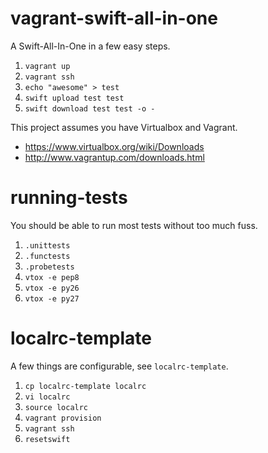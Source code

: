 vagrant-swift-all-in-one
========================

A Swift-All-In-One in a few easy steps.

 1. `vagrant up`
 1. `vagrant ssh`
 1. `echo "awesome" > test`
 1. `swift upload test test`
 1. `swift download test test -o -`

This project assumes you have Virtualbox and Vagrant.

 * https://www.virtualbox.org/wiki/Downloads
 * http://www.vagrantup.com/downloads.html

running-tests
=============

You should be able to run most tests without too much fuss.

 1. `.unittests`
 1. `.functests`
 1. `.probetests`
 1. `vtox -e pep8`
 1. `vtox -e py26`
 1. `vtox -e py27`

localrc-template
========================

A few things are configurable, see `localrc-template`.

 1. `cp localrc-template localrc`
 1. `vi localrc`
 1. `source localrc`
 1. `vagrant provision`
 1. `vagrant ssh`
 1. `resetswift`

